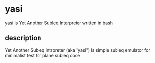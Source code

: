 # yasi
yasi is Yet Another Subleq Interpreter written in bash

## description

Yet Another Subleq Intrpreter (aka "yasi")
Is simple subleq emulator for minimalist test for plane subleq code

